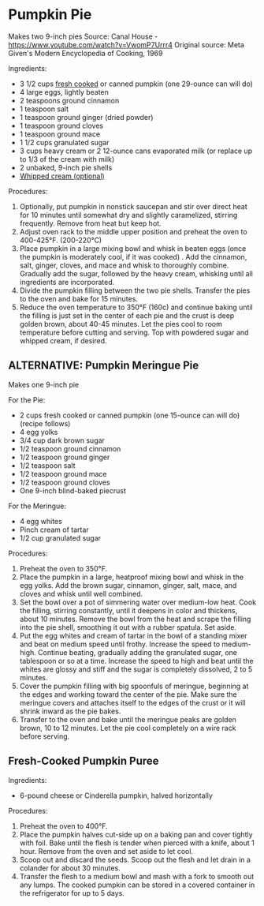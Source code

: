 # Pumpkin Pie

Makes two 9-inch pies
Source: Canal House - https://www.youtube.com/watch?v=VwomP7Urrr4
Original source: Meta Given's Modern Encyclopedia of Cooking, 1969

Ingredients:

* 3 1/2 cups [fresh cooked](#fresh-cooked-pumpkin-puree) or canned pumpkin (one 29-ounce can will do)
* 4 large eggs, lightly beaten
* 2 teaspoons ground cinnamon
* 1 teaspoon salt
* 1 teaspoon ground ginger (dried powder)
* 1 teaspoon ground cloves
* 1 teaspoon ground mace
* 1 1/2 cups granulated sugar
* 3 cups heavy cream or 2 12-ounce cans evaporated milk (or replace up to 1/3 of the cream with milk)
* 2 unbaked, 9-inch pie shells
* [Whipped cream (optional)](../recipes/chantilly-cream.md)

Procedures:

1. Optionally, put pumpkin in nonstick saucepan and stir over direct heat for 10 minutes until somewhat dry and slightly
   caramelized, stirring frequently. Remove from heat but keep hot.
2. Adjust oven rack to the middle upper position and preheat the oven to 400-425°F. (200-220°C)
3. Place pumpkin in a large mixing bowl and whisk in beaten eggs (once the pumpkin is moderately cool, if it was cooked)
   . Add the cinnamon, salt, ginger, cloves, and mace and whisk to thoroughly combine. Gradually add the sugar, followed
   by the heavy cream, whisking until all ingredients are incorporated.
4. Divide the pumpkin filling between the two pie shells. Transfer the pies to the oven and bake for 15 minutes.
5. Reduce the oven temperature to 350°F (160c) and continue baking until the filling is just set in the center of each
   pie and the crust is deep golden brown, about 40-45 minutes. Let the pies cool to room temperature before cutting and
   serving. Top with powdered sugar and whipped cream, if desired.

## ALTERNATIVE: Pumpkin Meringue Pie

Makes one 9-inch pie

For the Pie:

* 2 cups fresh cooked or canned pumpkin (one 15-ounce can will do) (recipe follows)
* 4 egg yolks
* 3/4 cup dark brown sugar
* 1/2 teaspoon ground cinnamon
* 1/2 teaspoon ground ginger
* 1/2 teaspoon salt
* 1/2 teaspoon ground mace
* 1/2 teaspoon ground cloves
* One 9-inch blind-baked piecrust

For the Meringue:

* 4 egg whites
* Pinch cream of tartar
* 1/2 cup granulated sugar

Procedures:

1. Preheat the oven to 350°F.
2. Place the pumpkin in a large, heatproof mixing bowl and whisk in the egg yolks. Add the brown sugar, cinnamon,
   ginger, salt, mace, and cloves and whisk until well combined.
3. Set the bowl over a pot of simmering water over medium-low heat. Cook the filling, stirring constantly, until it
   deepens in color and thickens, about 10 minutes. Remove the bowl from the heat and scrape the filling into the pie
   shell, smoothing it out with a rubber spatula. Set aside.
4. Put the egg whites and cream of tartar in the bowl of a standing mixer and beat on medium speed until frothy.
   Increase the speed to medium-high. Continue beating, gradually adding the granulated sugar, one tablespoon or so at a
   time. Increase the speed to high and beat until the whites are glossy and stiff and the sugar is completely
   dissolved, 2 to 5 minutes.
5. Cover the pumpkin filling with big spoonfuls of meringue, beginning at the edges and working toward the center of the
   pie. Make sure the meringue covers and attaches itself to the edges of the crust or it will shrink inward as the pie
   bakes.
6. Transfer to the oven and bake until the meringue peaks are golden brown, 10 to 12 minutes. Let the pie cool
   completely on a wire rack before serving.

## Fresh-Cooked Pumpkin Puree
Ingredients:

* 6-pound cheese or Cinderella pumpkin, halved horizontally

Procedures:

1. Preheat the oven to 400°F.
2. Place the pumpkin halves cut-side up on a baking pan and cover tightly with foil. Bake until the flesh is tender when
   pierced with a knife, about 1 hour. Remove from the oven and set aside to let cool.
3. Scoop out and discard the seeds. Scoop out the flesh and let drain in a colander for about 30 minutes.
4. Transfer the flesh to a medium bowl and mash with a fork to smooth out any lumps. The cooked pumpkin can be stored in
   a covered container in the refrigerator for up to 5 days. 
